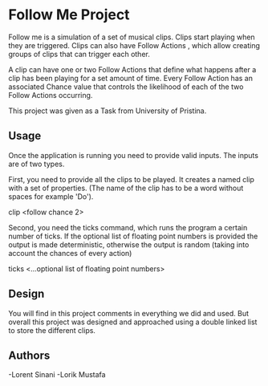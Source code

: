 # Follow Me Project

Follow me is a simulation of a set of musical clips. Clips start playing when they are triggered. Clips can also have Follow Actions , which allow creating groups of clips that can trigger each other. 

A clip can have one or two Follow Actions that define what happens after a clip has been playing for a set amount of time. Every Follow Action has an associated Chance value that controls the likelihood of each of the two Follow Actions occurring.

This project was given as a Task from University of Pristina.


## Usage

Once the application is running you need to provide valid inputs. The inputs are of two types.

First, you need to provide all the clips to be played. It creates a named clip with a set of properties. (The name of the clip has to be a word without spaces for example 'Do').

clip <name> <ticks to play> <follow chance1> <follow chance 2> <action1> <action2>

Second, you need the ticks command, which runs the program a certain number of ticks.
If the optional list of floating point numbers is provided the output is made deterministic, otherwise the output is random (taking into account the chances of every action)

ticks <ticks to play> <...optional list of floating point numbers>

## Design

You will find in this project comments in everything we did and used. 
But overall this project was designed and approached using a double linked list to store the different clips.

## Authors

-Lorent Sinani
-Lorik Mustafa